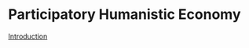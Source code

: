 # Participatory Humanistic Economy

[Introduction][intro]

&nbsp;
&nbsp;
&nbsp;



[intro]: https://ernest-bruce.github.io/participatory-humanistic-economy/blog/intro
